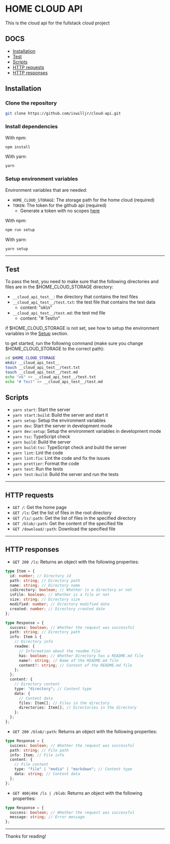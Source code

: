 # HOME CLOUD API

This is the cloud api for the fullstack cloud project

## DOCS

- [Installation](#installation)
- [Test](#test)
- [Scripts](#scripts)
- [HTTP requests](#http-requests)
- [HTTP responses](#http-responses)

## Installation

### Clone the repository

```bash
git clone https://github.com/iswilljr/cloud-api.git
```

### Install dependencies

With npm:

```bash
npm install
```

With yarn:

```bash
yarn
```

### Setup environment variables

Environment variables that are needed:

- `HOME_CLOUD_STORAGE`: The storage path for the home cloud (required)
- `TOKEN`: The token for the github api (required)
  - Generate a token with no scopes [here](https://github.com/settings/tokens/new)

With npm:

```bash
npm run setup
```

With yarn:

```bash
yarn setup
```

---

## Test

To pass the test, you need to make sure that the following directories and files are in the $HOME_CLOUD_STORAGE directory:

- `__cloud_api_test__`: the directory that contains the test files
- `__cloud_api_test__/test.txt`: the test file that contains the test data
  - content: "ok\n"
- `__cloud_api_test__/test.md`: the test md file
  - content: "# Test\n"

if $HOME_CLOUD_STORAGE is not set, see how to setup the environment variables in the [Setup](#setup-environment-variables) section.

to get started, run the following command (make sure you change $HOME_CLOUD_STORAGE to the correct path):

```bash
cd $HOME_CLOUD_STORAGE
mkdir __cloud_api_test__
touch __cloud_api_test__/test.txt
touch __cloud_api_test__/test.md
echo "ok" >> __cloud_api_test__/test.txt
echo "# Test" >> __cloud_api_test__/test.md
```

## Scripts

- `yarn start`: Start the server
- `yarn start:build`: Build the server and start it
- `yarn setup`: Setup the environment variables
- `yarn dev`: Start the server in development mode
- `yarn dev:setup`: Setup the environment variables in development mode
- `yarn tsc`: TypeScript check
- `yarn build`: Build the server
- `yarn build:tsc`: TypeScript check and build the server
- `yarn lint`: Lint the code
- `yarn lint:fix`: Lint the code and fix the issues
- `yarn prettier`: Format the code
- `yarn test`: Run the tests
- `yarn test:build`: Build the server and run the tests

---

## HTTP requests

- `GET /`: Get the home page
- `GET /ls`: Get the list of files in the root directory
- `GET /ls/:path`: Get the list of files in the specified directory
- `GET /blob/:path`: Get the content of the specified file
- `GET /download/:path`: Download the specified file

---

## HTTP responses

- `GET 200 /ls`: Returns an object with the following properties:

```typescript
type Item = {
  id: number; // Directory id
  path: string; // Directory path
  name: string; // Directory name
  isDirectory: boolean; // Whether is a directory or not
  isFile: boolean; // Whether is a file or not
  size: string; // Directory size
  modified: number; // Directory modified date
  created: number; // Directory created date
};

type Response = {
  success: boolean; // Whether the request was successful
  path: string; // Directory path
  info: Item & {
    // Directory info
    readme: {
      // Information about the readme file
      has: boolean; // Whether Directory has a README.md file
      name?: string; // Name of the README.md file
      content?: string; // Content of the README.md file
    };
  };
  content: {
    // Directory content
    type: "directory"; // Content type
    data: {
      // Content data
      files: Item[]; // Files in the directory
      directories: Item[]; // Directories in the directory
    };
  };
};
```

- `GET 200 /blob/:path`: Returns an object with the following properties:

```typescript
type Response = {
  success: boolean; // Whether the request was successful
  path: string; // File path
  info: Item; // File info
  content: {
    // File content
    type: "file" | "media" | "markdown"; // Content type
    data: string; // Content data
  };
};
```

- `GET 400|404 /ls | /blob`: Returns an object with the following properties:

```typescript
type Response = {
  success: boolean; // Whether the request was successful
  message: string; // Error message
};
```

---

Thanks for reading!
